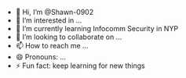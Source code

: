- 👋 Hi, I’m @Shawn-0902
- 👀 I’m interested in ...
- 🌱 I’m currently learning Infocomm Security in NYP
- 💞️ I’m looking to collaborate on ...
- 📫 How to reach me ...
- 😄 Pronouns: ...
- ⚡ Fun fact: keep learning for new things
  

<!---
Shawn-0902/Shawn-0902 is a ✨ special ✨ repository because its `README.md` (this file) appears on your GitHub profile.
You can click the Preview link to take a look at your changes.
--->
